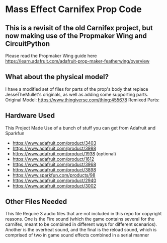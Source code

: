 # Mass Effect Carnifex Prop Code

## This is a revisit of the old Carnifex project, but now making use of the Propmaker Wing and CircuitPython

Please read the Propmaker Wing guide here 
<https://learn.adafruit.com/adafruit-prop-maker-featherwing/overview>

## What about the physical model?

I have a modified set of files for parts of the prop's body that replace JesseTheMullet's originals, as well as adding some supporting parts.
Original Model: <https://www.thingiverse.com/thing:455678>
Remixed Parts: 

## Hardware Used

This Project Made Use of a bunch of stuff you can get from Adafruit and Sparkfun

* <https://www.adafruit.com/product/3403>
* <https://www.adafruit.com/product/3988>
* <https://www.adafruit.com/product/1938> (optional)
* <https://www.adafruit.com/product/1612>
* <https://www.adafruit.com/product/3968>
* <https://www.adafruit.com/product/3898>
* <https://www.sparkfun.com/products/98>
* <https://www.adafruit.com/product/2940>
* <https://www.adafruit.com/product/3002>

## Other Files Needed

This file Require 3 audio files that are not included in this repo for copyright reasons. One is the Fire sound (which the game contains several for the carnifex, meant to be combined in different ways for different scenarios). Another is the overheat sound, and the final is the reload sound, which is comprised of two in game sound effects combined in a serial manner
